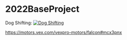 # 2022BaseProject

Dog Shifting:
[![Dog Shifting](http://img.youtube.com/vi/S6QokKi58jI/0.jpg)](http://www.youtube.com/watch?v=S6QokKi58jI "Video Title")

https://motors.vex.com/vexpro-motors/falcon#mcx3pnx